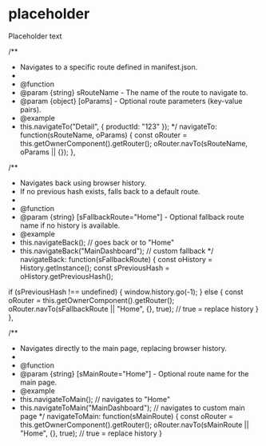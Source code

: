 # placeholder
Placeholder text


/**
 * Navigates to a specific route defined in manifest.json.
 *
 * @function
 * @param {string} sRouteName - The name of the route to navigate to.
 * @param {object} [oParams] - Optional route parameters (key-value pairs).
 * @example
 * this.navigateTo("Detail", { productId: "123" });
 */
navigateTo: function(sRouteName, oParams) {
  const oRouter = this.getOwnerComponent().getRouter();
  oRouter.navTo(sRouteName, oParams || {});
},

/**
 * Navigates back using browser history.
 * If no previous hash exists, falls back to a default route.
 *
 * @function
 * @param {string} [sFallbackRoute="Home"] - Optional fallback route name if no history is available.
 * @example
 * this.navigateBack(); // goes back or to "Home"
 * this.navigateBack("MainDashboard"); // custom fallback
 */
navigateBack: function(sFallbackRoute) {
  const oHistory = History.getInstance();
  const sPreviousHash = oHistory.getPreviousHash();

  if (sPreviousHash !== undefined) {
    window.history.go(-1);
  } else {
    const oRouter = this.getOwnerComponent().getRouter();
    oRouter.navTo(sFallbackRoute || "Home", {}, true); // true = replace history
  }
},

/**
 * Navigates directly to the main page, replacing browser history.
 *
 * @function
 * @param {string} [sMainRoute="Home"] - Optional route name for the main page.
 * @example
 * this.navigateToMain(); // navigates to "Home"
 * this.navigateToMain("MainDashboard"); // navigates to custom main page
 */
navigateToMain: function(sMainRoute) {
  const oRouter = this.getOwnerComponent().getRouter();
  oRouter.navTo(sMainRoute || "Home", {}, true); // true = replace history
}

